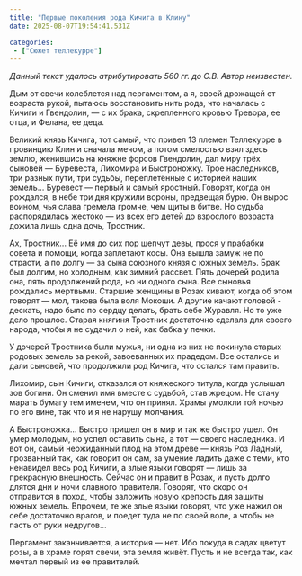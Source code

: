 ```yaml
---
title: "Первые поколения рода Кичига в Клину"
date: 2025-08-07T19:54:41.531Z

categories:
 - ["Сюжет теллекурре"]
---
```


*Данный текст удалось атрибутировать 560 гг. до С.В. Автор неизвестен.*

Дым от свечи колеблется над пергаментом, а я, своей дрожащей от возраста
рукой, пытаюсь восстановить нить рода, что началась с Кичиги и
Гвендолин, — с их брака, скрепленного кровью Тревора, ее отца, и Фелана,
ее деда.

Великий князь Кичига, тот самый, что привел 13 племен Теллекурре в
провинцию Клин и сначала мечом, а потом смелостью взял здесь землю,
женившись на княжне форсов Гвендолин, дал миру трёх сыновей — Буревеста,
Лихомира и Быстроножку. Трое наследников, три разных пути, три судьбы,
переплетённые с историей наших земель… Буревест — первый и самый
яростный. Говорят, когда он рождался, в небе три дня кружили вороны,
предвещая бурю. Он вырос воином, чья слава гремела громче, чем щиты в
битве. Но судьба распорядилась жестоко — из всех его детей до взрослого
возраста дожила лишь одна дочь, Тростник.

Ах, Тростник... Её имя до сих пор шепчут девы, прося у прабабки совета и
помощи, когда заплетают косы. Она вышла замуж не по страсти, а по долгу
— за сына союзного князя с южных земель. Брак был долгим, но холодным,
как зимний рассвет. Пять дочерей родила она, пять продолжений рода, но
ни одного сына. Все сыновья рождались мертвыми. Старшие женщины в Розах
кивают, когда об этом говорят — мол, такова была воля Мокоши. А другие
качают головой - дескать, надо было по сердцу делать, брать себе
Журавля. Но то уже дело прошлое. Старая княгиня Тростник достаточно
сделала для своего народа, чтобы я не судачил о ней, как бабка у печки.

У дочерей Тростника были мужья, ни одна из них не покинула старых
родовых земель за рекой, завоеванных их прадедом. Все остались и дали
сыновей, что продолжили род Кичига, что остался там править.

Лихомир, сын Кичиги, отказался от княжеского титула, когда услышал зов
богини. Он сменил имя вместе с судьбой, став жрецом. Не стану марать
бумагу тем именем, что он принял. Храмы умолкли той ночью по его вине,
так что и я не нарушу молчания.

А Быстроножка... Быстро пришел он в мир и так же быстро ушел. Он умер
молодым, но успел оставить сына, а тот — своего наследника. И вот он,
самый неожиданный плод на этом древе — князь Роз Ладный, прозванный так,
как говорит он сам, за умение ладить даже с теми, кто ненавидел весь род
Кичиги, а злые языки говорят — лишь за прекрасную внешность. Сейчас он и
правит в Розах, и пусть долго длятся дни и ночи славного правителя.
Говорят, что скоро он отправится в поход, чтобы заложить новую крепость
для защиты южных земель. Впрочем, те же злые языки говорят, что уже
нажил он себе достаточно врагов, и поедет туда не по своей воле, а чтобы
не пасть от руки недругов…

Пергамент заканчивается, а история — нет. Ибо покуда в садах цветут
розы, а в храме горят свечи, эта земля живёт. Пусть и не всегда так, как
мечтал первый из ее правителей.
